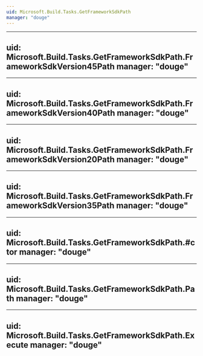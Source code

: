 ```yaml
---
uid: Microsoft.Build.Tasks.GetFrameworkSdkPath
manager: "douge"
---
```


---
uid: Microsoft.Build.Tasks.GetFrameworkSdkPath.FrameworkSdkVersion45Path
manager: "douge"
---

---
uid: Microsoft.Build.Tasks.GetFrameworkSdkPath.FrameworkSdkVersion40Path
manager: "douge"
---

---
uid: Microsoft.Build.Tasks.GetFrameworkSdkPath.FrameworkSdkVersion20Path
manager: "douge"
---

---
uid: Microsoft.Build.Tasks.GetFrameworkSdkPath.FrameworkSdkVersion35Path
manager: "douge"
---

---
uid: Microsoft.Build.Tasks.GetFrameworkSdkPath.#ctor
manager: "douge"
---

---
uid: Microsoft.Build.Tasks.GetFrameworkSdkPath.Path
manager: "douge"
---

---
uid: Microsoft.Build.Tasks.GetFrameworkSdkPath.Execute
manager: "douge"
---
